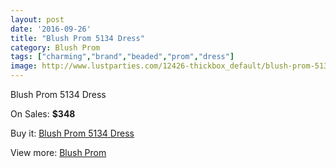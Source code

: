 ```yaml
---
layout: post
date: '2016-09-26'
title: "Blush Prom 5134 Dress"
category: Blush Prom
tags: ["charming","brand","beaded","prom","dress"]
image: http://www.lustparties.com/12426-thickbox_default/blush-prom-5134-dress.jpg
---
```

Blush Prom 5134 Dress

On Sales: **$348**
<a href="https://www.lustparties.com/en/blush-prom/4594-blush-prom-5134-dress.html"><amp-img layout="responsive" width="600" height="600" src="//www.lustparties.com/12426-thickbox_default/blush-prom-5134-dress.jpg" alt="Blush Prom 5134 Dress 0" /></a>

Buy it: [Blush Prom 5134 Dress](https://www.lustparties.com/en/blush-prom/4594-blush-prom-5134-dress.html "Blush Prom 5134 Dress")

View more: [Blush Prom](https://www.lustparties.com/en/25-blush-prom "Blush Prom")